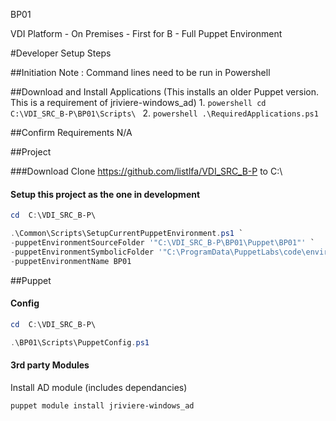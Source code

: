 BP01

VDI Platform - On Premises - First for B - Full Puppet Environment

#Developer Setup Steps

##Initiation
Note : Command lines need to be run in Powershell



##Download and Install Applications
(This installs an older Puppet version. This is a requirement of jriviere-windows_ad)
1.
        ```powershell
        cd  C:\VDI_SRC_B-P\BP01\Scripts\
        ```
2.
        ```powershell
        .\RequiredApplications.ps1
        ```



##Confirm Requirements
N/A



##Project

###Download
Clone https://github.com/listlfa/VDI_SRC_B-P to C:\

#### Setup this project as the one in development
```powershell
cd  C:\VDI_SRC_B-P\
```

```powershell
.\Common\Scripts\SetupCurrentPuppetEnvironment.ps1 `
-puppetEnvironmentSourceFolder '"C:\VDI_SRC_B-P\BP01\Puppet\BP01"' `
-puppetEnvironmentSymbolicFolder '"C:\ProgramData\PuppetLabs\code\environments\BP01"' `
-puppetEnvironmentName BP01
```



##Puppet

#### Config
```powershell
cd  C:\VDI_SRC_B-P\
```

```powershell
.\BP01\Scripts\PuppetConfig.ps1
```

#### 3rd party Modules
Install AD module (includes dependancies)
```powershell
puppet module install jriviere-windows_ad
```
